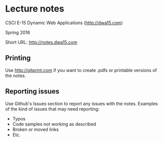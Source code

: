# Lecture notes
CSCI E-15 Dynamic Web Applications (<http://dwa15.com>)

Spring 2016
 
Short URL: <http://notes.dwa15.com>

## Printing
Use http://gitprint.com if you want to create .pdfs or printable versions of the notes.

## Reporting issues
Use Github's Issues section to report any issues with the notes. Examples of the kind of issues that may need reporting:
+ Typos
+ Code samples not working as described
+ Broken or moved links
+ Etc.
